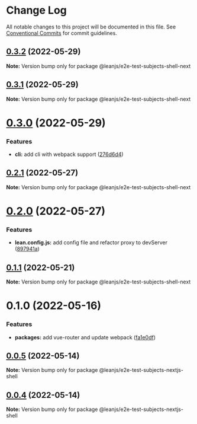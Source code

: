 # Change Log

All notable changes to this project will be documented in this file.
See [Conventional Commits](https://conventionalcommits.org) for commit guidelines.

## [0.3.2](https://github.com/leanjs/leanjs/compare/@leanjs/e2e-test-subjects-shell-next@0.3.1...@leanjs/e2e-test-subjects-shell-next@0.3.2) (2022-05-29)

**Note:** Version bump only for package @leanjs/e2e-test-subjects-shell-next





## [0.3.1](https://github.com/leanjs/leanjs/compare/@leanjs/e2e-test-subjects-shell-next@0.3.0...@leanjs/e2e-test-subjects-shell-next@0.3.1) (2022-05-29)

**Note:** Version bump only for package @leanjs/e2e-test-subjects-shell-next





# [0.3.0](https://github.com/leanjs/leanjs/compare/@leanjs/e2e-test-subjects-shell-next@0.2.1...@leanjs/e2e-test-subjects-shell-next@0.3.0) (2022-05-29)


### Features

* **cli:** add cli with webpack support ([276d6d4](https://github.com/leanjs/leanjs/commit/276d6d4aab1c40c74ecf9eeeffa3046a9ce5026c))





## [0.2.1](https://github.com/leanjs/leanjs/compare/@leanjs/e2e-test-subjects-shell-next@0.2.0...@leanjs/e2e-test-subjects-shell-next@0.2.1) (2022-05-27)

**Note:** Version bump only for package @leanjs/e2e-test-subjects-shell-next





# [0.2.0](https://github.com/leanjs/leanjs/compare/@leanjs/e2e-test-subjects-shell-next@0.1.1...@leanjs/e2e-test-subjects-shell-next@0.2.0) (2022-05-27)


### Features

* **lean.config.js:** add config file and refactor proxy to devServer ([897941a](https://github.com/leanjs/leanjs/commit/897941a4c01d101c19b662bd773c1871183aae42))





## [0.1.1](https://github.com/leanjs/leanjs/compare/@leanjs/e2e-test-subjects-shell-next@0.1.0...@leanjs/e2e-test-subjects-shell-next@0.1.1) (2022-05-21)

**Note:** Version bump only for package @leanjs/e2e-test-subjects-shell-next





# 0.1.0 (2022-05-16)


### Features

* **packages:** add vue-router and update webpack ([fa1e0df](https://github.com/leanjs/leanjs/commit/fa1e0df3a28a7b015340b6ebf4f379c8912647e1))





## [0.0.5](https://github.com/leanjs/leanjs/compare/@leanjs/e2e-test-subjects-nextjs-shell@0.0.4...@leanjs/e2e-test-subjects-nextjs-shell@0.0.5) (2022-05-14)

**Note:** Version bump only for package @leanjs/e2e-test-subjects-nextjs-shell

## [0.0.4](https://github.com/leanjs/leanjs/compare/@leanjs/e2e-test-subjects-nextjs-shell@0.0.3...@leanjs/e2e-test-subjects-nextjs-shell@0.0.4) (2022-05-14)

**Note:** Version bump only for package @leanjs/e2e-test-subjects-nextjs-shell
